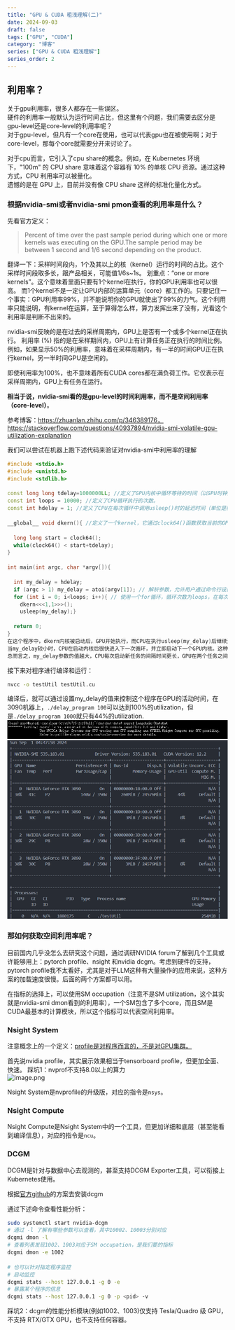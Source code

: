 ```yaml
---
title: "GPU & CUDA 粗浅理解(二)"
date: 2024-09-03
draft: false
tags: ["GPU", "CUDA"]
category: "博客"
series: ["GPU & CUDA 粗浅理解"]
series_order: 2
---
```


## 利用率？
关于gpu利用率，很多人都存在一些误区。\
硬件的利用率一般默认为运行时间占比，但这里有个问题，我们需要去区分是gpu-level还是core-level的利用率呢？\
对于gpu-level，但凡有一个core在使用，也可以代表gpu也在被使用啊；对于core-level，那每个core就需要分开来讨论了。

对于cpu而言，它引入了cpu share的概念。例如，在 Kubernetes 环境下，"100m" 的 CPU share 意味着这个容器有 10% 的单核 CPU 资源。通过这种方式，CPU 利用率可以被量化。\
遗憾的是在 GPU 上，目前并没有像 CPU share 这样的标准化量化方式。


### 根据nvidia-smi或者nvidia-smi pmon查看的利用率是什么？
先看官方定义：
> Percent of time over the past sample period during which one or more kernels was executing on the GPU.The sample period may be between 1 second and 1/6 second depending on the product.

翻译一下：采样时间段内，1个及其以上的核（kernel）运行的时间的占比。这个采样时间段取多长，跟产品相关，可能值1/6s~1s。
划重点：“one or more kernels”。这个意味着里面只要有1个kernel在执行，你的GPU利用率也可以很高。 而1个kernel不是一定让GPU内部的运算单元（core）都工作的。只要记住一个事实：GPU利用率99%，并不能说明你的GPU就使出了99%的力气。这个利用率只能说明，有kernel在运算，至于算得怎么样，算力发挥出来了没有，光看这个利用率是判断不出来的。

nvidia-smi反映的是在过去的采样周期内，GPU上是否有一个或多个kernel正在执行。
利用率 (%) 指的是在采样期间内，GPU上有计算任务正在执行的时间比例。例如，如果显示50%的利用率，意味着在采样周期内，有一半的时间GPU正在执行kernel，另一半时间GPU是空闲的。

即使利用率为100%，也不意味着所有CUDA cores都在满负荷工作。它仅表示在采样周期内，GPU上有任务在运行。

**相当于说，nvidia-smi看的是gpu-level的时间利用率，而不是空间利用率（core-level）**。

参考博客：https://zhuanlan.zhihu.com/p/346389176， https://stackoverflow.com/questions/40937894/nvidia-smi-volatile-gpu-utilization-explanation

我们可以尝试在机器上跑下述代码来验证对nvidia-smi中利用率的理解
```cpp
#include <stdio.h>
#include <unistd.h>
#include <stdlib.h>

const long long tdelay=1000000LL; //定义了GPU内核中循环等待的时间（以GPU时钟周期为单位）。
const int loops = 10000; //定义了CPU循环执行的次数。
const int hdelay = 1; //定义了CPU在每次循环中调用usleep()时的延迟时间（单位是微秒）。

__global__ void dkern(){ //定义了一个kernel，它通过clock64()函数获取当前的GPU时钟，然后在一个while循环中一直等待，直到经过了tdelay的时间。

  long long start = clock64();
  while(clock64() < start+tdelay);
}

int main(int argc, char *argv[]){

  int my_delay = hdelay;
  if (argc > 1) my_delay = atoi(argv[1]); // 解析参数，允许用户通过命令行设置my_delay的值。
  for (int i = 0; i<loops; i++){ // 使用一个for循环，循环次数为loops，在每次循环中启动dkern内核，然后调用usleep()引入延迟。
    dkern<<<1,1>>>();
    usleep(my_delay);}

  return 0;
}
在这个程序中，dkern内核被启动后，GPU开始执行，而CPU在执行usleep(my_delay)后继续进行下一次循环。这种设计使得CPU和GPU可以并行工作。
当my_delay较小时，CPU在启动内核后很快进入下一次循环，并立即启动下一个GPU内核。这种情况下，GPU可以连续地处理任务，保持高利用率。
总而言之，my_delay参数的值越大，CPU每次启动新任务的间隔时间更长，GPU在两个任务之间空闲的时间变多，即GPU有更多时间处于空转状态。所以这个程序可以验证nvidia-smi展示的是不是时间利用率。
```
接下来对程序进行编译和运行：
```sh
nvcc -o testUtil testUtil.cu
```
编译后，就可以通过设置my_delay的值来控制这个程序在GPU的活动时间，在3090机器上，`./delay_program 100`可以达到100%的utilization，但是`./delay_program 1000`就只有44%的utilization.
![image.png](image.png)
![image-2.png](featured.png)

### 那如何获取空间利用率呢？

目前国内几乎没怎么去研究这个问题，通过调研NVIDIA forum了解到几个工具或许能够用上：pytorch profile、nsight 和nvidia dcgm。考虑到硬件的支持，pytorch profile我不太看好，尤其是对于LLM这种有大量操作的应用来说，这种方案的加载速度很慢。后面的两个方案都可以用。

在指标的选择上，可以使用SM occupation（注意不是SM utilization，这个其实就是nvidia-smi dmon看到的利用率），一个SM包含了多个core，而且SM是CUDA最基本的计算模块，所以这个指标可以代表空间利用率。

### Nsight System
注意概念上的一个定义：<u>profile是对程序而言的，不是对GPU集群。</u>

首先说nvidia profile，其实展示效果相当于tensorboard profile，但更加全面、快速。
踩坑1：nvprof不支持8.0以上的算力 \
![image.png](learnGPU-2_files/image.png)

Nsight System是nvprofile的升级版，对应的指令是`nsys`。

### Nsight Compute
Nsight Compute是Nsight System中的一个工具，但更加详细和底层（甚至能看到编译信息），对应的指令是`ncu`。

### DCGM

DCGM是针对与数据中心去观测的，甚至支持DCGM Exporter工具，可以衔接上Kubernetes使用。

根据[官方github](https://github.com/NVIDIA/DCGM)的方案去安装dcgm

通过下述命令查看性能分析：
```sh
sudo systemctl start nvidia-dcgm
# 通过 -l 了解有哪些参数可以查看，其中10002、10003分别对应
dcgmi dmon -l
# 查看列表发现1002、1003对应于SM occupation，是我们要的指标
dcgmi dmon -e 1002

# 也可以针对指定程序监控
# 启动监控
dcgmi stats --host 127.0.0.1 -g 0 -e
# 暴露某个程序的信息
dcgmi stats --host 127.0.0.1 -g 0 -p <pid> -v
```
踩坑2：dcgm的性能分析模块(例如1002、1003)仅支持 Tesla/Quadro 级 GPU，不支持 RTX/GTX GPU，也不支持任何容器。


